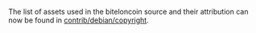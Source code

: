 The list of assets used in the biteloncoin source and their attribution can now be found in [contrib/debian/copyright](../contrib/debian/copyright).
